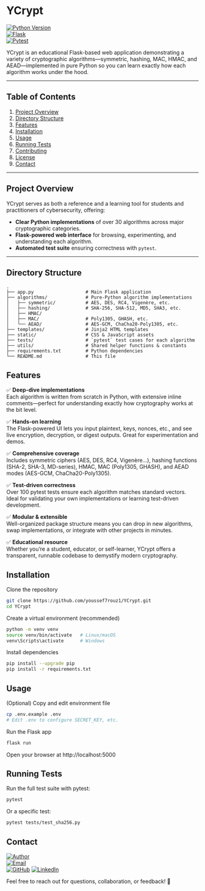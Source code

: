 # YCrypt

[![Python Version](https://img.shields.io/badge/Python-3.13-blue?logo=python)](https://www.python.org/)  
[![Flask](https://img.shields.io/badge/Flask-2.3.3-green?logo=flask)](https://flask.palletsprojects.com/)  
[![Pytest](https://img.shields.io/badge/pytest-8.3.5-orange?logo=pytest)](https://docs.pytest.org/)

YCrypt is an educational Flask-based web application demonstrating a variety of cryptographic algorithms—symmetric, hashing, MAC, HMAC, and AEAD—implemented in pure Python so you can learn exactly how each algorithm works under the hood.

---

## Table of Contents
1. [Project Overview](#project-overview)  
2. [Directory Structure](#directory-structure)  
3. [Features](#features)  
4. [Installation](#installation)  
5. [Usage](#usage)  
6. [Running Tests](#running-tests)  
7. [Contributing](#contributing)  
8. [License](#license)  
9. [Contact](#contact)  

---

## Project Overview
YCrypt serves as both a reference and a learning tool for students and practitioners of cybersecurity, offering:
- **Clear Python implementations** of over 30 algorithms across major cryptographic categories.  
- **Flask-powered web interface** for browsing, experimenting, and understanding each algorithm.  
- **Automated test suite** ensuring correctness with `pytest`.  

---

## Directory Structure
```text
.
├── app.py                   # Main Flask application
├── algorithms/              # Pure-Python algorithm implementations
│   ├── symmetric/           # AES, DES, RC4, Vigenère, etc.
│   ├── hashing/             # SHA-256, SHA-512, MD5, SHA3, etc.
│   ├── HMAC/                
│   ├── MAC/                 # Poly1305, GHASH, etc.
│   └── AEAD/                # AES-GCM, ChaCha20-Poly1305, etc.
├── templates/               # Jinja2 HTML templates
├── static/                  # CSS & JavaScript assets
├── tests/                   # `pytest` test cases for each algorithm
├── utils/                   # Shared helper functions & constants
├── requirements.txt         # Python dependencies
└── README.md                # This file
```

## Features

✅ **Deep-dive implementations**  
Each algorithm is written from scratch in Python, with extensive inline comments—perfect for understanding exactly how cryptography works at the bit level.

✅ **Hands-on learning**  
The Flask-powered UI lets you input plaintext, keys, nonces, etc., and see live encryption, decryption, or digest outputs. Great for experimentation and demos.

✅ **Comprehensive coverage**  
Includes symmetric ciphers (AES, DES, RC4, Vigenère…), hashing functions (SHA-2, SHA-3, MD-series), HMAC, MAC (Poly1305, GHASH), and AEAD modes (AES-GCM, ChaCha20-Poly1305).

✅ **Test-driven correctness**  
Over 100 pytest tests ensure each algorithm matches standard vectors. Ideal for validating your own implementations or learning test-driven development.

✅ **Modular & extensible**  
Well-organized package structure means you can drop in new algorithms, swap implementations, or integrate with other projects in minutes.

✅ **Educational resource**  
Whether you’re a student, educator, or self-learner, YCrypt offers a transparent, runnable codebase to demystify modern cryptography.





## Installation

Clone the repository

```bash
git clone https://github.com/youssef7rouz1/YCrypt.git
cd YCrypt
```

Create a virtual environment (recommended)

```bash
python -m venv venv
source venv/bin/activate   # Linux/macOS
venv\Scripts\activate      # Windows
```

Install dependencies

```bash
pip install --upgrade pip
pip install -r requirements.txt
```


## Usage

(Optional) Copy and edit environment file

```bash
cp .env.example .env
# Edit .env to configure SECRET_KEY, etc.
```

Run the Flask app

```bash
flask run
```

Open your browser at http://localhost:5000

## Running Tests

Run the full test suite with pytest:

```bash
pytest
```

Or a specific test:

```bash
pytest tests/test_sha256.py
```
## Contact

[![Author](https://img.shields.io/badge/Author-Youssef7rouz-blue)](https://github.com/youssef7rouz1)  
[![Email](https://img.shields.io/badge/Email-youssefbenbenabdeljelil@gmail.com-blue)](mailto:youssefbenbenabdeljelil@gmail.com)  
[![GitHub](https://img.shields.io/badge/GitHub-youssef7rouz1-blue?logo=github)](https://github.com/youssef7rouz1)
[![LinkedIn](https://img.shields.io/badge/LinkedIn-Connect-blue?logo=linkedin)]([https://www.linkedin.com/in/youssef7rouz1](https://www.linkedin.com/in/youssef-ben-abdeljelil-586b252b4/))


Feel free to reach out for questions, collaboration, or feedback! 🚀





